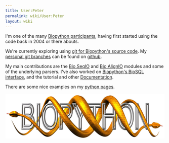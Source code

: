 ```yaml
---
title: User:Peter
permalink: wiki/User:Peter
layout: wiki
---
```


I'm one of the many [Biopython participants](Participants "wikilink"),
having first started using the code back in 2004 or there abouts.

We're currently exploring using [git for Biopython's source
code](GitMigration "wikilink"). My [personal git
branches](http://github.com/peterjc) can be found on
[github](http://www.github.com).

My main contributions are the [Bio.SeqIO](SeqIO "wikilink") and
[Bio.AlignIO](AlignIO "wikilink") modules and some of the underlying
parsers. I've also worked on [Biopython's BioSQL
interface](BioSQL "wikilink"), and the tutorial and other
[Documentation](Documentation "wikilink").

There are some nice examples on my [python
pages](http://www.warwick.ac.uk/go/peter_cock/python/).

![](biopython.jpg "biopython.jpg")
